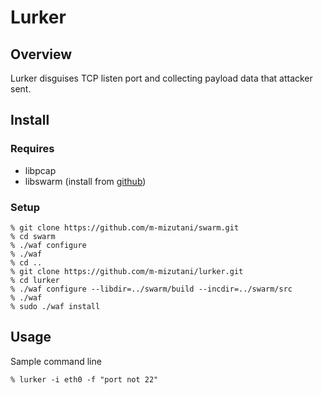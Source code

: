 Lurker
============================================

Overview
--------------------------------------------
Lurker disguises TCP listen port and collecting payload data that attacker sent.


Install
--------------------------------------------

### Requires
- libpcap
- libswarm (install from [github](https://github.com/m-mizutani/swarm))

### Setup

    % git clone https://github.com/m-mizutani/swarm.git
    % cd swarm
    % ./waf configure
    % ./waf
    % cd ..
    % git clone https://github.com/m-mizutani/lurker.git
    % cd lurker
    % ./waf configure --libdir=../swarm/build --incdir=../swarm/src
    % ./waf
    % sudo ./waf install

Usage
--------------------------------------------

Sample command line

    % lurker -i eth0 -f "port not 22"
